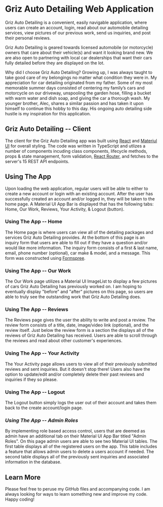 # Griz Auto Detailing Web Application

Griz Auto Detailing is a convenient, easily navigable application, where users can create an account, login, read about our automobile detailing services, view pictures of our previous work, send us inquiries, and post their personal reviews.

Griz Auto Detailing is geared towards licensed automobile (or motorcycle) owners that care about their vehicle(s) and want it looking brand new. We are also open to partnering with local car dealerships that want their cars fully detailed before they are displayed on the lot.

Why did I choose Griz Auto Detailing? Growing up, I was always taught to take good care of my belongings no matter what condition they were in. My appreciation for car detailing originated from my father. Some of my most memorable summer days consisted of centering my family’s cars and motorcycle on our driveway, unspooling the garden hose, filling a bucket with warm water and dish soap, and giving the car a thorough wash. My younger brother, Alec, shares a similar passion and has taken it upon himself to continue this hobby to this day. His ongoing auto detailing side hustle is my inspiration for this application.

## Griz Auto Detailing -- Client

The client for the Griz Auto Detailing app was built using [React](https://reactjs.org/) and [Materiul UI](https://mui.com/) for overall styling. The code was written in TypeScript and utlizes a number of components incuding class components, lifecycle methods, props & state management, form validation, [React Router](https://reactrouter.com/web/guides/quick-start), and fetches to the server's 15 REST API endpoints.

## Using The App

Upon loading the web application, regular users will be able to either to create a new account or login with an existing account. After the user has successfully created an account and/or logged in, they will be taken to the home page. A Material UI App Bar is displayed that has the following tabs: Home, Our Work, Reviews, Your Activity, & Logout (button).

### Using The App -- Home

The Home page is where users can view all of the detailing packages and services Griz Auto Detailing provides. At the bottom of this page is an inquiry form that users are able to fill out if they have a question and/or would like more information. The inquiry form consists of a first & last name, email, phone number (optional), car make & model, and a message. This form was constructed using [Formspree](https://formspree.io/).

### Using The App -- Our Work

The Our Work page utilizes a Material UI ImageList to display a few pictures of cars Griz Auto Detailing has previously worked on. I am hoping to eventually display "before" and "after" pictures on this page, so users are able to truly see the outstanding work that Griz Auto Detailing does.

### Using The App -- Reviews

The Reviews page gives the user the ability to write and post a review. The review form consists of a title, date, image/video link (optional), and the review itself. Just below the review form is a section the displays all of the reviews of Griz Auto Detailing has received. Users are able to scroll through the reviews and read about other customer's experiences.

### Using The App -- Your Activity

The Your Activity page allows users to view all of their previously submitted reviews and sent inquiries. But it doesn't stop there! Users also have the option to update/edit and/or completely delete their past reviews and inquiries if they so please.

### Using The App -- Logout

The Logout button simply logs the user out of their account and takes them back to the create account/login page.

### *Using The App -- Admin Roles*

By implementing role based access control, users that are deemed as admin have an additional tab on their Material UI App Bar titled "Admin Roles". On this page admin users are able to see two Material UI tables. The first table displays all of the registered users on the app. This table includes a feature that allows admin users to delete a users account if needed. The second table displays all of the previously sent inquiries and associated information in the database.

## Learn More

Please feel free to peruse my GitHub files and accompanying code. I am always looking for ways to learn something new and improve my code. Happy coding!